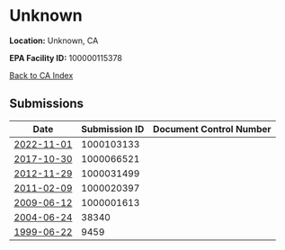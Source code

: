 # Unknown

**Location:** Unknown, CA

**EPA Facility ID:** 100000115378

[Back to CA Index](../../index.md)

## Submissions

| Date | Submission ID | Document Control Number |
|------|--------------|-------------------------|
| [2022-11-01](submissions/1000103133.md) | 1000103133 |  |
| [2017-10-30](submissions/1000066521.md) | 1000066521 |  |
| [2012-11-29](submissions/1000031499.md) | 1000031499 |  |
| [2011-02-09](submissions/1000020397.md) | 1000020397 |  |
| [2009-06-12](submissions/1000001613.md) | 1000001613 |  |
| [2004-06-24](submissions/38340.md) | 38340 |  |
| [1999-06-22](submissions/9459.md) | 9459 |  |
